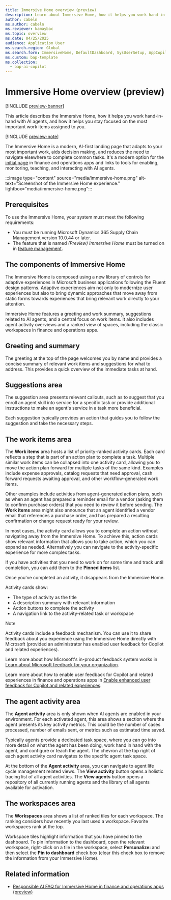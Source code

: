 ```yaml
---
title: Immersive Home overview (preview)
description: Learn about Immersive Home, how it helps you work hand-in-hand with AI agents, and how it helps you stay focused on the most important work items assigned to you.
author: cabeln
ms.author: cabeln
ms.reviewer: kamaybac
ms.topic: overview
ms.date: 04/25/2025
audience: Application User
ms.search.region: Global
ms.search.form: ImmersiveHome, DefaultDashboard, SysUserSetup, AppCopilotAgentActivity, AppCopilotAgentLifecycle
ms.custom: bap-template
ms.collection:
  - bap-ai-copilot
---
```


# Immersive Home overview (preview)

[!INCLUDE [preview-banner](~/../shared-content/shared/preview-includes/preview-banner.md)]

This article describes the Immersive Home, how it helps you work hand-in-hand with AI agents, and how it helps you stay focused on the most important work items assigned to you.

[!INCLUDE [preview-note](~/../shared-content/shared/preview-includes/preview-note-d365.md)]

The Immersive Home is a modern, AI-first landing page that adapts to your most important work, aids decision making, and reduces the need to navigate elsewhere to complete common tasks. It's a modern option for the [initial page](../get-started/set-users-initial-page.md) in finance and operations apps and links to tools for enabling, monitoring, teaching, and interacting with AI agents.

:::image type="content" source="media/immersive-home.png" alt-text="Screenshot of the Immersive Home experience." lightbox="media/immersive-home.png":::

## Prerequisites

To use the Immersive Home, your system must meet the following requirements:

- You must be running Microsoft Dynamics 365 Supply Chain Management version 10.0.44 or later.
- The feature that is named *(Preview) Immersive Home* must be turned on in [feature management](../get-started/feature-management/feature-management-overview.md).

## The components of Immersive Home

The Immersive Home is composed using a new library of controls for adaptive experiences in Microsoft business applications following the Fluent design patterns. Adaptive experiences aim not only to modernize user experiences but also to bring dynamic approaches that move away from static forms towards experiences that bring relevant work directly to your attention.

Immersive Home features a greeting and work summary, suggestions related to AI agents, and a central focus on work items. It also includes agent activity overviews and a ranked view of spaces, including the classic workspaces in finance and operations apps.

## Greeting and summary

The greeting at the top of the page welcomes you by name and provides a concise summary of relevant work items and suggestions for what to address. This provides a quick overview of the immediate tasks at hand.  

## Suggestions area

The suggestion area presents relevant callouts, such as to suggest that you enroll an agent skill into service for a specific task or provide additional instructions to make an agent's service in a task more beneficial.

Each suggestion typically provides an action that guides you to follow the suggestion and take the necessary steps.

## The work items area

The **Work items** area hosts a list of priority-ranked activity cards. Each card reflects a step that is part of an action plan to complete a task. Multiple similar work items can be collapsed into one activity card, allowing you to move the action plan forward for multiple tasks of the same kind. Examples include expense approvals, catalog requests that need approval, cash forward requests awaiting approval, and other workflow-generated work items.

Other examples include activities from agent-generated action plans, such as when an agent has prepared a reminder email for a vendor (asking them to confirm purchase orders) that you need to review it before sending. The **Work items** area might also announce that an agent identified a vendor email that references a purchase order, and has prepared a resulting confirmation or change request ready for your review.

In most cases, the activity card allows you to complete an action without navigating away from the Immersive Home. To achieve this, action cards show relevant information that allows you to take action, which you can expand as needed. Alternatively you can navigate to the activity-specific experience for more complex tasks.  

If you have activities that you need to work on for some time and track until completion, you can add them to the **Pinned items** list.

Once you've completed an activity, it disappears from the Immersive Home.

Activity cards show:

- The type of activity as the title
- A description summary with relevant information
- Action buttons to complete the activity
- A navigation link to the activity-related task or workspace

> [!NOTE]
> Activity cards include a feedback mechanism. You can use it to share feedback about you experience using the Immersive Home directly with Microsoft (provided an administrator has enabled user feedback for Copilot and related experiences). 
>
> Learn more about how Microsoft's in-product feedback system works in [Learn about Microsoft feedback for your organization](/microsoft-365/admin/misc/feedback-user-control).
>
> Learn more about how to enable user feedback for Copilot and related experiences in finance and operations apps in [Enable enhanced user feedback for Copilot and related experiences](/dynamics365/fin-ops-core/dev-itpro/copilot/enable-copilot-feedback).
  
## The agent activity area

The **Agent activity** area is only shown when AI agents are enabled in your environment. For each activated agent, this area shows a section where the agent presents its key activity metrics. This could be the number of cases processed, number of emails sent, or metrics such as estimated time saved.

Typically agents provide a dedicated task space, where you can go into more detail on what the agent has been doing, work hand in hand with the agent, and configure or teach the agent. The chevron at the top right of each agent activity card navigates to the specific agent task space.

At the bottom of the **Agent activity** area, you can navigate to agent life cycle management related views. The **View activity** button opens a holistic tracing list of all agent activities. The **View agents** button opens a repository of all currently running agents and the library of all agents available for activation.

## The workspaces area

The **Workspaces** area shows a list of ranked tiles for each workspace. The ranking considers how recently you last used a workspace. Favorite workspaces rank at the top.  

Workspace tiles highlight information that you have pinned to the dashboard. To pin information to the dashboard, open the relevant workspace, right-click on a tile in the workspace, select **Personalize: <tile name>** and then select the **Pin to dashboard** check box (clear this check box to remove the information from your Immersive Home).

## Related information

- [Responsible AI FAQ for Immersive Home in finance and operations apps (preview)](faq-immersive-home.md)